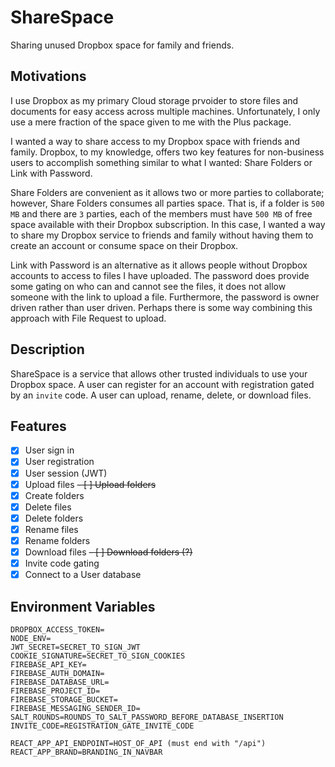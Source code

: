 # ShareSpace
Sharing unused Dropbox space for family and friends.

## Motivations
I use Dropbox as my primary Cloud storage prvoider to store files and
documents for easy access across multiple machines. Unfortunately, 
I only use a mere fraction of the space given to me with the Plus package.

I wanted a way to share access to my Dropbox space with friends and family. 
Dropbox, to my knowledge, offers two key features for non-business users to 
accomplish something similar to what I wanted: Share Folders or Link with Password.

Share Folders are convenient as it allows two or more parties to collaborate;
however, Share Folders consumes all parties space. That is, if a folder
is `500 MB` and there are `3` parties, each of the members must have `500 MB`
of free space available with their Dropbox subscription. In this case,
I wanted a way to share my Dropbox service to friends and family without
having them to create an account or consume space on their Dropbox.

Link with Password is an alternative as it allows people without Dropbox
accounts to access to files I have uploaded. The password does provide
some gating on who can and cannot see the files, it does not allow
someone with the link to upload a file. Furthermore, the password is 
owner driven rather than user driven. Perhaps there is some way combining this
approach with File Request to upload.

## Description
ShareSpace is a service that allows other trusted individuals to use
your Dropbox space. A user can register for an account with registration gated
by an `invite` code. A user can upload, rename, delete, or download files.

## Features
- [x] User sign in
- [x] User registration
- [x] User session (JWT)
- [x] Upload files
~~- [ ] Upload folders~~
- [x] Create folders
- [x] Delete files
- [x] Delete folders
- [x] Rename files
- [x] Rename folders
- [x] Download files
~~- [ ] Download folders (?)~~
- [x] Invite code gating
- [x] Connect to a User database

## Environment Variables
```
DROPBOX_ACCESS_TOKEN=
NODE_ENV=
JWT_SECRET=SECRET_TO_SIGN_JWT
COOKIE_SIGNATURE=SECRET_TO_SIGN_COOKIES
FIREBASE_API_KEY=
FIREBASE_AUTH_DOMAIN=
FIREBASE_DATABASE_URL=
FIREBASE_PROJECT_ID=
FIREBASE_STORAGE_BUCKET=
FIREBASE_MESSAGING_SENDER_ID=
SALT_ROUNDS=ROUNDS_TO_SALT_PASSWORD_BEFORE_DATABASE_INSERTION
INVITE_CODE=REGISTRATION_GATE_INVITE_CODE

REACT_APP_API_ENDPOINT=HOST_OF_API (must end with "/api")
REACT_APP_BRAND=BRANDING_IN_NAVBAR
```